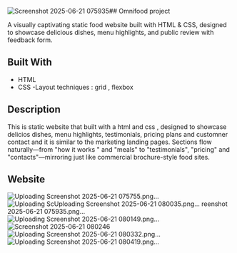 ![Screenshot 2025-06-21 075935](https://github.com/user-attachments/assets/45eb2870-9e96-49fb-9837-86cc56a583d5)## Omnifood project

A visually captivating static food website built with HTML & CSS, designed to showcase delicious dishes, menu highlights, and public review with feedback form.

## Built With
- HTML
- CSS
-Layout techniques : grid , flexbox

## Description
This is static website that built with a html and css , designed to showcase delicios dishes, menu highlights, testimonials, pricing plans and customner contact and it is similar to the marketing landing pages. Sections flow naturally—from "how it works " and "meals" to "testimonials", "pricing" and "contacts"—mirroring  just like commercial brochure-style food sites.

## Website 

![Uploading Screenshot 2025-06-21 075755.png…]()![Uploading Sc![Uploading Screenshot 2025-06-21 080035.png…]()
reenshot 2025-06-21 075935.png…]()![Uploading Screenshot 2025-06-21 080149.png…]()![Screenshot 2025-06-21 080246](https://github.com/user-attachments/assets/24f1e7cb-a955-42fc-8b80-094d5a2ba757)![Uploading Screenshot 2025-06-21 080332.png…]()
![Uploading Screenshot 2025-06-21 080419.png…]()




